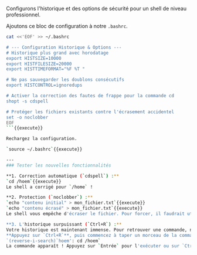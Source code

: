 Configurons l'historique et des options de sécurité pour un shell de niveau professionnel.

Ajoutons ce bloc de configuration à notre `.bashrc`.

```bash
cat <<'EOF' >> ~/.bashrc

# --- Configuration Historique & Options ---
# Historique plus grand avec horodatage
export HISTSIZE=10000
export HISTFILESIZE=20000
export HISTTIMEFORMAT="%F %T "

# Ne pas sauvegarder les doublons consécutifs
export HISTCONTROL=ignoredups

# Activer la correction des fautes de frappe pour la commande cd
shopt -s cdspell

# Protéger les fichiers existants contre l'écrasement accidentel
set -o noclobber
EOF
```{{execute}}

Rechargez la configuration.

`source ~/.bashrc`{{execute}}

---
### Tester les nouvelles fonctionnalités

**1. Correction automatique (`cdspell`) :**
`cd /hoem`{{execute}}
Le shell a corrigé pour `/home` !

**2. Protection (`noclobber`) :**
`echo "contenu initial" > mon_fichier.txt`{{execute}}
`echo "contenu écrasé" > mon_fichier.txt`{{execute}}
Le shell vous empêche d'écraser le fichier. Pour forcer, il faudrait utiliser `>|`.

**3. L'historique surpuissant (`Ctrl+R`) :**
Votre historique est maintenant immense. Pour retrouver une commande, n'utilisez plus les flèches !
**Appuyez sur `Ctrl+R`**, puis commencez à taper un morceau de la commande que vous cherchez (par ex: `hoem`).
`(reverse-i-search)`hoem': cd /hoem`
La commande apparaît ! Appuyez sur `Entrée` pour l'exécuter ou sur `Ctrl+R` à nouveau pour trouver une occurrence plus ancienne. C'est le raccourci le plus important pour être productif.